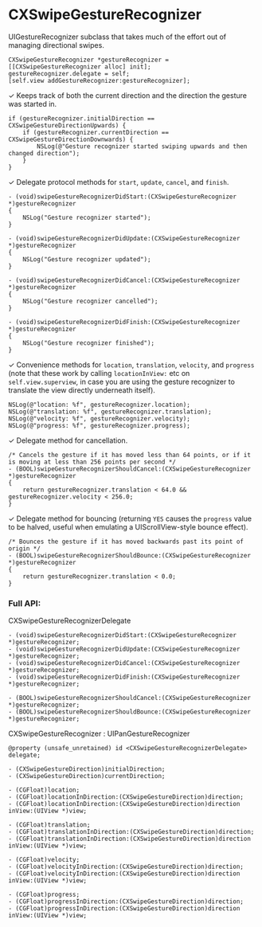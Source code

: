 CXSwipeGestureRecognizer
========================

UIGestureRecognizer subclass that takes much of the effort out of managing directional swipes.

    CXSwipeGestureRecognizer *gestureRecognizer = [[CXSwipeGestureRecognizer alloc] init];
    gestureRecognizer.delegate = self;
    [self.view addGestureRecognizer:gestureRecognizer];

✓ Keeps track of both the current direction and the direction the gesture was started in.

    if (gestureRecognizer.initialDirection == CXSwipeGestureDirectionUpwards) {
        if (gestureRecognizer.currentDirection == CXSwipeGestureDirectionDownwards) {
            NSLog(@"Gesture recognizer started swiping upwards and then changed direction");
        }
    }

✓ Delegate protocol methods for `start`, `update`, `cancel`, and `finish`.
    
    - (void)swipeGestureRecognizerDidStart:(CXSwipeGestureRecognizer *)gestureRecognizer
    {
        NSLog("Gesture recognizer started");
    }
    
    - (void)swipeGestureRecognizerDidUpdate:(CXSwipeGestureRecognizer *)gestureRecognizer
    {
        NSLog("Gesture recognizer updated");
    }
    
    - (void)swipeGestureRecognizerDidCancel:(CXSwipeGestureRecognizer *)gestureRecognizer
    {
        NSLog("Gesture recognizer cancelled");
    }
    
    - (void)swipeGestureRecognizerDidFinish:(CXSwipeGestureRecognizer *)gestureRecognizer
    {
        NSLog("Gesture recognizer finished");
    }

✓ Convenience methods for `location`, `translation`, `velocity`, and `progress` (note that these work by calling `locationInView:` etc on `self.view.superview`, in case you are using the gesture recognizer to translate the view directly underneath itself).

    NSLog(@"location: %f", gestureRecognizer.location);
    NSLog(@"translation: %f", gestureRecognizer.translation);
    NSLog(@"velocity: %f", gestureRecognizer.velocity);
    NSLog(@"progress: %f", gestureRecognizer.progress);

✓ Delegate method for cancellation.

    /* Cancels the gesture if it has moved less than 64 points, or if it is moving at less than 256 points per second */
    - (BOOL)swipeGestureRecognizerShouldCancel:(CXSwipeGestureRecognizer *)gestureRecognizer
    {
        return gestureRecognizer.translation < 64.0 && gestureRecognizer.velocity < 256.0;
    }

✓ Delegate method for bouncing (returning `YES` causes the `progress` value to be halved, useful when emulating a UIScrollView-style bounce effect).

    /* Bounces the gesture if it has moved backwards past its point of origin */
    - (BOOL)swipeGestureRecognizerShouldBounce:(CXSwipeGestureRecognizer *)gestureRecognizer
    {
        return gestureRecognizer.translation < 0.0;
    }

### Full API:

CXSwipeGestureRecognizerDelegate <UIGestureRecognizerDelegate>

    - (void)swipeGestureRecognizerDidStart:(CXSwipeGestureRecognizer *)gestureRecognizer;
    - (void)swipeGestureRecognizerDidUpdate:(CXSwipeGestureRecognizer *)gestureRecognizer;
    - (void)swipeGestureRecognizerDidCancel:(CXSwipeGestureRecognizer *)gestureRecognizer;
    - (void)swipeGestureRecognizerDidFinish:(CXSwipeGestureRecognizer *)gestureRecognizer;

    - (BOOL)swipeGestureRecognizerShouldCancel:(CXSwipeGestureRecognizer *)gestureRecognizer;
    - (BOOL)swipeGestureRecognizerShouldBounce:(CXSwipeGestureRecognizer *)gestureRecognizer;

CXSwipeGestureRecognizer : UIPanGestureRecognizer

    @property (unsafe_unretained) id <CXSwipeGestureRecognizerDelegate> delegate;

    - (CXSwipeGestureDirection)initialDirection;
    - (CXSwipeGestureDirection)currentDirection;

    - (CGFloat)location;
    - (CGFloat)locationInDirection:(CXSwipeGestureDirection)direction;
    - (CGFloat)locationInDirection:(CXSwipeGestureDirection)direction inView:(UIView *)view;

    - (CGFloat)translation;
    - (CGFloat)translationInDirection:(CXSwipeGestureDirection)direction;
    - (CGFloat)translationInDirection:(CXSwipeGestureDirection)direction inView:(UIView *)view;

    - (CGFloat)velocity;
    - (CGFloat)velocityInDirection:(CXSwipeGestureDirection)direction;
    - (CGFloat)velocityInDirection:(CXSwipeGestureDirection)direction inView:(UIView *)view;

    - (CGFloat)progress;
    - (CGFloat)progressInDirection:(CXSwipeGestureDirection)direction;
    - (CGFloat)progressInDirection:(CXSwipeGestureDirection)direction inView:(UIView *)view;
